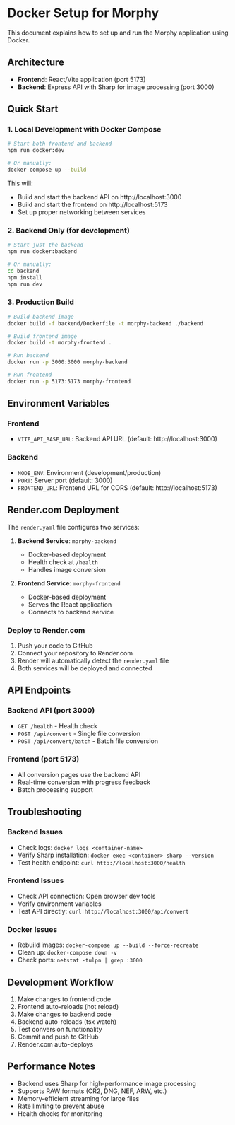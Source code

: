 # Docker Setup for Morphy

This document explains how to set up and run the Morphy application using Docker.

## Architecture

- **Frontend**: React/Vite application (port 5173)
- **Backend**: Express API with Sharp for image processing (port 3000)

## Quick Start

### 1. Local Development with Docker Compose

```bash
# Start both frontend and backend
npm run docker:dev

# Or manually:
docker-compose up --build
```

This will:
- Build and start the backend API on http://localhost:3000
- Build and start the frontend on http://localhost:5173
- Set up proper networking between services

### 2. Backend Only (for development)

```bash
# Start just the backend
npm run docker:backend

# Or manually:
cd backend
npm install
npm run dev
```

### 3. Production Build

```bash
# Build backend image
docker build -f backend/Dockerfile -t morphy-backend ./backend

# Build frontend image
docker build -t morphy-frontend .

# Run backend
docker run -p 3000:3000 morphy-backend

# Run frontend
docker run -p 5173:5173 morphy-frontend
```

## Environment Variables

### Frontend
- `VITE_API_BASE_URL`: Backend API URL (default: http://localhost:3000)

### Backend
- `NODE_ENV`: Environment (development/production)
- `PORT`: Server port (default: 3000)
- `FRONTEND_URL`: Frontend URL for CORS (default: http://localhost:5173)

## Render.com Deployment

The `render.yaml` file configures two services:

1. **Backend Service**: `morphy-backend`
   - Docker-based deployment
   - Health check at `/health`
   - Handles image conversion

2. **Frontend Service**: `morphy-frontend`
   - Docker-based deployment
   - Serves the React application
   - Connects to backend service

### Deploy to Render.com

1. Push your code to GitHub
2. Connect your repository to Render.com
3. Render will automatically detect the `render.yaml` file
4. Both services will be deployed and connected

## API Endpoints

### Backend API (port 3000)

- `GET /health` - Health check
- `POST /api/convert` - Single file conversion
- `POST /api/convert/batch` - Batch file conversion

### Frontend (port 5173)

- All conversion pages use the backend API
- Real-time conversion with progress feedback
- Batch processing support

## Troubleshooting

### Backend Issues
- Check logs: `docker logs <container-name>`
- Verify Sharp installation: `docker exec <container> sharp --version`
- Test health endpoint: `curl http://localhost:3000/health`

### Frontend Issues
- Check API connection: Open browser dev tools
- Verify environment variables
- Test API directly: `curl http://localhost:3000/api/convert`

### Docker Issues
- Rebuild images: `docker-compose up --build --force-recreate`
- Clean up: `docker-compose down -v`
- Check ports: `netstat -tulpn | grep :3000`

## Development Workflow

1. Make changes to frontend code
2. Frontend auto-reloads (hot reload)
3. Make changes to backend code
4. Backend auto-reloads (tsx watch)
5. Test conversion functionality
6. Commit and push to GitHub
7. Render.com auto-deploys

## Performance Notes

- Backend uses Sharp for high-performance image processing
- Supports RAW formats (CR2, DNG, NEF, ARW, etc.)
- Memory-efficient streaming for large files
- Rate limiting to prevent abuse
- Health checks for monitoring

